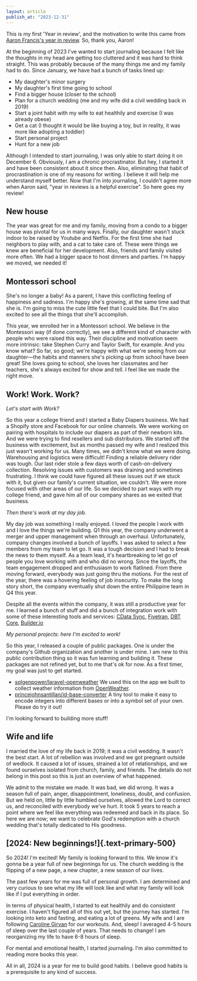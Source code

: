 ```yaml
---
layout: article
publish_at: "2023-12-31"
---
```


This is my first 'Year in review', and the motivation to write this came from [Aaron Francis's year in review](https://aaronfrancis.com/2023/year-in-review-2023). So, thank you, Aaron!

At the beginning of 2023 I've wanted to start journaling because I felt like the thoughts in my head are getting too cluttered and it was hard to think straight. This was probably because of the many things me and my family had to do. Since January, we have had a bunch of tasks lined up:

- My daughter's minor surgery
- My daughter's first time going to school
- Find a bigger house (closer to the school)
- Plan for a church wedding (me and my wife did a civil wedding back in 2019)
- Start a joint habit with my wife to eat healthily and exercise (I was already obese)
- Get a cat (I thought it would be like buying a toy, but in reality, it was more like adopting a toddler)
- Start personal project
- Hunt for a new job

Although I intended to start journaling, I was only able to start doing it on December 6. Obviously, I am a chronic procrastinator. But hey, I started it and have been consistent about it since then. Also, eliminating that habit of procrastination is one of my reasons for writing. I believe it will help me understand myself better. Now that I'm into journaling, I couldn't agree more when Aaron said, "year in reviews is a helpful exercise". So here goes my review!

## New house

The year was great for me and my family, moving from a condo to a bigger house was pivotal for us in many ways. Finally, our daughter wasn't stuck indoor to be raised by Youtube and Netflix. For the first time she had neighbors to play with, and a cat to take care of. These were things we knew are beneficial for her development. Also, friends and family visited more often. We had a bigger space to host dinners and parties. I'm happy we moved, we needed it!

## Montessori school

She's no longer a baby! As a parent, I have this conflicting feeling of happiness and sadness. I'm happy she's growing, at the same time sad that she is. I'm going to miss the cute little feet that I could bite. But I'm also excited to see all the things that she'll accomplish.

This year, we enrolled her in a Montessori school. We believe in the Montessori way (if done correctly), we see a different kind of character with people who were raised this way. Their discipline and motivation seem more intrinsic: take Stephen Curry and Taylor Swift, for example. And you know what? So far, so good; we're happy with what we're seeing from our daughter—the habits and manners she's picking up from school have been great! She loves going to school, she loves her classmates and her teachers, she's always excited for show and tell. I feel like we made the right move.

## Work! Work. Work?

_Let's start with Work?_

So this year a college friend and I started a Baby Diapers business. We had a Shopify store and Facebook for our online channels. We were working on pairing with hospitals to include our diapers as part of their newborn kits. And we were trying to find resellers and sub distributors. We started off the business with excitement, but as months passed my wife and I realized this just wasn't working for us. Many times, we didn't know what we were doing. Warehousing and logistics were difficult! Finding a reliable delivery rider was tough. Our last rider stole a few days worth of cash-on-delivery collection. Resolving issues with customers was draining and sometimes frustrating. I think we could have figured all these issues out if we stuck with it, but given our family's current situation, we couldn't. We were more focused with other areas of our life. So we decided to part ways with my college friend, and gave him all of our company shares as we exited that business.

_Then there's work at my day job._

My day job was something I really enjoyed. I loved the people I work with and I love the things we're building. Q1 this year, the company underwent a merger and upper management when through an overhaul. Unfortunately, company changes involved a bunch of layoffs. I was asked to select a few members from my team to let go. It was a tough decision and I had to break the news to them myself. As a team lead, it's heartbreaking to let go of people you love working with and who did no wrong. Since the layoffs, the team engagement dropped and enthusiasm to work flatlined. From there moving forward, everybody was just going thru the motions. For the rest of the year, there was a hovering feeling of job insecurity. To make the long story short, the company eventually shut down the entire Philippine team in Q4 this year.

Despite all the events within the company, it was still a productive year for me. I learned a bunch of stuff and did a bunch of integration work with some of these interesting tools and services: [CData Sync](https://www.cdata.com/sync/), [Fivetran](https://www.fivetran.com/), [DBT Core](https://docs.getdbt.com/), [Builder.io](https://www.builder.io/)

_My personal projects: here I'm excited to work!_

So this year, I released a couple of public packages. One is under the company's Github organization and another is under mine. I am new to this public contribution thing so it was fun learning and building it. These packages are not refined yet, but to me that's ok for now. As a first timer, my goal was just to get started.

- [solgenpower/laravel-openweather](https://github.com/solgenpower/laravel-openweather) We used this on the app we built to collect weather information from [OpenWeather](https://openweathermap.org/).
- [princejohnsantillan/id-base-converter](https://github.com/princejohnsantillan/id-base-converter) A tiny tool to make it easy to encode integers into different bases or into a symbol set of your own. Please do try it out!

I'm looking forward to building more stuff!

## Wife and life

I married the love of my life back in 2019; it was a civil wedding. It wasn't the best start. A lot of rebellion was involved and we got pregnant outside of wedlock. It caused a lot of issues, strained a lot of relationships, and we found ourselves isolated from church, family, and friends. The details do not belong in this post so this is just an overview of what happened.

We admit to the mistake we made. It was bad, we did wrong. It was a season full of pain, anger, disappointment, loneliness, doubt, and confusion. But we held on, little by little humbled ourselves, allowed the Lord to correct us, and reconciled with everybody we've hurt. It took 5 years to reach a point where we feel like everything was redeemed and back in its place. So here we are now; we want to celebrate God's redemption with a church wedding that's totally dedicated to His goodness.

## [2024: New beginnings!]{.text-primary-500}

So 2024! I'm excited! My family is looking forward to this. We know it's gonna be a year full of new beginnings for us. The church wedding is the flipping of a new page, a new chapter, a new season of our lives.

The past few years for me was full of personal growth. I am determined and very curious to see what my life will look like and what my family will look like if I put everything in order.

In terms of physical health, I started to eat healthily and do consistent exercise. I haven't figured all of this out yet, but the journey has started. I'm looking into keto and fasting, and eating a lot of greens. My wife and I are following [Caroline Girvan](https://www.youtube.com/carolinegirvan) for our workouts. And, sleep! I averaged 4-5 hours of sleep over the last couple of years. That needs to change! I am reorganizing my life to have 6-8 hours of sleep.

For mental and emotional health, I started journaling. I'm also committed to reading more books this year.

All in all, 2024 is a year for me to build good habits. I believe good habits is a prerequisite to any kind of success.
